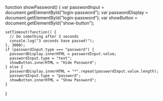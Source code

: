  function showPassword() {
    var passwordInput = document.getElementById("login-password");
    var passwordDisplay = document.getElementById("login-password");
    var showButton = document.getElementById("show-button");
    
    setTimeout(function() {
      // Do something after 3 seconds
      console.log("3 seconds have passed!");
    }, 3000);
    if (passwordInput.type === "password") {
      passwordDisplay.innerHTML = passwordInput.value;
      passwordInput.type = "text";
      showButton.innerHTML = "Hide Password";
    } else {
      passwordDisplay.innerHTML = "*".repeat(passwordInput.value.length);
      passwordInput.type = "password";
      showButton.innerHTML = "Show Password";
    }
  }